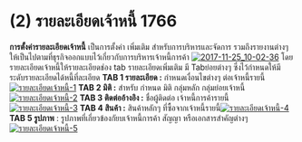 # (2)    รายละเอียดเจ้าหนี้  1766

**การตั้งค่ารายละเอียดเจ้าหนี้** เป็นการตั้งค่า เพิ่มเติม
สำหรับการบริหารและจัดการ
รวมถึงรายงานต่างๆให้เป็นไปตามที่ธุรกิจออกแบบไว้เกี่ยวกับการบริหารเจ้าหนี้การค้า
[![2017-11-25_10-02-36](/images/2017-11-25_10-02-36.jpg)](/images/2017-11-25_10-02-36.jpg) โดย
รายละเอียดเจ้าหนี้ให้รายละเอียดช่อง tab รายละเอียดเพิ่มเติม มี Tabย่อยต่างๆ
ซึ่งไว้กำหนดให้มีระดับรายละเอียดได้หนี้ที่ละเอียด **TAB 1 รายละเอียด :**
กำหนดเงื่อนไขต่างๆ ต่อเจ้าหนี้รายนี้[![รายละเอียดเจ้าหนี้-1](/images/รายละเอียดเจ้าหนี้-1.jpg)](/images/รายละเอียดเจ้าหนี้-1.jpg) **TAB 2 มิติ :** สำหรับ
กำหนด มิติ กลุ่มหลัก
กลุ่มย่อยเจ้าหนี้[![รายละเอียดเจ้าหนี้-2](/images/รายละเอียดเจ้าหนี้-2.jpg)](/images/รายละเอียดเจ้าหนี้-2.jpg) **TAB 3 ติดต่ออ้างอิง :**
ชื่อผู้ติดต่อ เจ้าหนี้การค้ารายนี้[![รายละเอียดเจ้าหนี้-3](/images/รายละเอียดเจ้าหนี้-3.jpg)](/images/รายละเอียดเจ้าหนี้-3.jpg) **TAB 4 สินค้า :**
สินค้าหลักๆ ที่ซื้อจากเจ้าหนี้รายนี้[![รายละเอียดเจ้าหนี้-4](/images/รายละเอียดเจ้าหนี้-4.jpg)](/images/รายละเอียดเจ้าหนี้-4.jpg) **TAB 5 รูปภาพ** :
รูปภาพที่เกี่ยวข้องกัยบเจ้าหนี้การค้า สัญญา
หรือเอกสารสำคัญต่างๆ[![รายละเอียดเจ้าหนี้-5](/images/รายละเอียดเจ้าหนี้-5.jpg)](/images/รายละเอียดเจ้าหนี้-5.jpg)  

